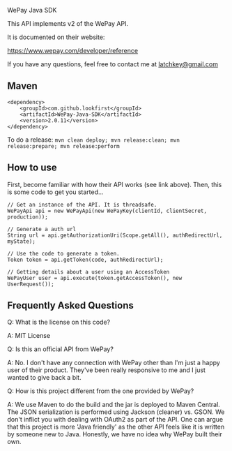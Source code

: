 WePay Java SDK

This API implements v2 of the WePay API.

It is documented on their website:

https://www.wepay.com/developer/reference

If you have any questions, feel free to contact me at latchkey@gmail.com

Maven
-----

```
<dependency>
    <groupId>com.github.lookfirst</groupId>
	<artifactId>WePay-Java-SDK</artifactId>
	<version>2.0.11</version>
</dependency>
```

To do a release: `mvn clean deploy; mvn release:clean; mvn release:prepare; mvn release:perform`

How to use
-----------

First, become familiar with how their API works (see link above). Then, this is some code to get you started...

    // Get an instance of the API. It is threadsafe.
    WePayApi api = new WePayApi(new WePayKey(clientId, clientSecret, production));

    // Generate a auth url
    String url = api.getAuthorizationUri(Scope.getAll(), authRedirectUrl, myState);

    // Use the code to generate a token.
    Token token = api.getToken(code, authRedirectUrl);

    // Getting details about a user using an AccessToken
    WePayUser user = api.execute(token.getAccessToken(), new UserRequest());


Frequently Asked Questions
--------------------------

Q: What is the license on this code?

A: MIT License

Q: Is this an official API from WePay?

A: No. I don't have any connection with WePay other than I'm just a happy user of their product. They've been really responsive to me and I just wanted to give back a bit.

Q: How is this project different from the one provided by WePay?

A: We use Maven to do the build and the jar is deployed to Maven Central. The JSON serialization is performed using Jackson (cleaner) vs. GSON. We don't inflict you with dealing with OAuth2 as part of the API. One can argue that this project is more 'Java friendly' as the other API feels like it is written by someone new to Java. Honestly, we have no idea why WePay built their own.
